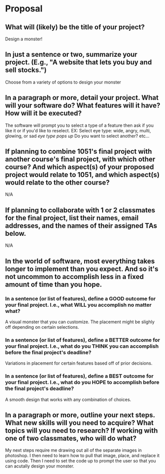 # Proposal

## What will (likely) be the title of your project?

Design a monster!

## In just a sentence or two, summarize your project. (E.g., "A website that lets you buy and sell stocks.")

Choose from a variety of options to design your monster

## In a paragraph or more, detail your project. What will your software do? What features will it have? How will it be executed?

The software will prompt you to select a type of a feature then ask if you like it or if you'd like to reselect. 
EX:
Select eye type: wide, angry, multi, glowing, or sad
*eye type pops up*
Do you want to select another?
etc...

## If planning to combine 1051's final project with another course's final project, with which other course? And which aspect(s) of your proposed project would relate to 1051, and which aspect(s) would relate to the other course?

N/A

## If planning to collaborate with 1 or 2 classmates for the final project, list their names, email addresses, and the names of their assigned TAs below.

N/A

## In the world of software, most everything takes longer to implement than you expect. And so it's not uncommon to accomplish less in a fixed amount of time than you hope.

### In a sentence (or list of features), define a GOOD outcome for your final project. I.e., what WILL you accomplish no matter what?

A visual monster that you can customize. The placement might be slighly off depending on certain selections.

### In a sentence (or list of features), define a BETTER outcome for your final project. I.e., what do you THINK you can accomplish before the final project's deadline?

Variations in placement for certain features based off of prior decisions.

### In a sentence (or list of features), define a BEST outcome for your final project. I.e., what do you HOPE to accomplish before the final project's deadline?

A smooth design that works with any combination of choices.

## In a paragraph or more, outline your next steps. What new skills will you need to acquire? What topics will you need to research? If working with one of two classmates, who will do what?

My next steps require me drawing out all of the separate images in photoshop. I then need to learn how to pull that image, place, and replace it using code. Then I need to set the code up to prompt the user so that you can acutally design your monster.
